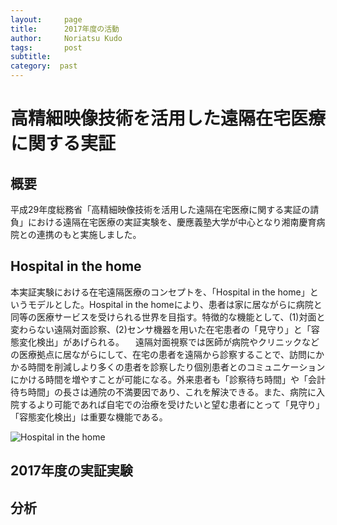```yaml
---
layout:     page
title:      2017年度の活動
author:     Noriatsu Kudo
tags: 		post 
subtitle:  	
category:  past
---
```

<!-- Start Writing Below in Markdown -->
# 高精細映像技術を活用した遠隔在宅医療に関する実証
## 概要
平成29年度総務省「高精細映像技術を活用した遠隔在宅医療に関する実証の請負」における遠隔在宅医療の実証実験を、慶應義塾大学が中心となり湘南慶育病院との連携のもと実施しました。

## Hospital in the home
本実証実験における在宅遠隔医療のコンセプトを、「Hospital in the home」というモデルとした。Hospital in the homeにより、患者は家に居ながらに病院と同等の医療サービスを受けられる世界を目指す。特徴的な機能として、(1)対面と変わらない遠隔対面診察、(2)センサ機器を用いた在宅患者の「見守り」と「容態変化検出」があげられる。
　遠隔対面視察では医師が病院やクリニックなどの医療拠点に居ながらにして、在宅の患者を遠隔から診察することで、訪問にかかる時間を削減しより多くの患者を診察したり個別患者とのコミュニケーションにかける時間を増やすことが可能になる。外来患者も「診察待ち時間」や「会計待ち時間」の長さは通院の不満要因であり、これを解決できる。また、病院に入院するより可能であれば自宅での治療を受けたいと望む患者にとって「見守り」「容態変化検出」は重要な機能である。

![Hospital in the home](https://sfc-lisc.github.io/img/posts/001.png)

## 2017年度の実証実験


## 分析

